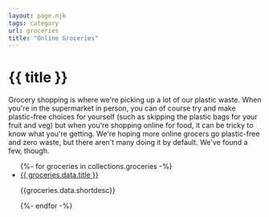 ```yaml
---
layout: page.njk
tags: category
url: groceries
title: "Online Groceries"
---
```



# {{ title }}

<p>Grocery shopping is where we're picking up a lot of our plastic waste. When you're in the supermarket in person, you can of course try and make plastic-free choices for yourself (such as skipping the plastic bags for your fruit and veg) but when you're shopping online for food, it can be tricky to know what you're getting. We're hoping more online grocers go plastic-free and zero waste, but there aren't many doing it by default. We've found a few, though.</p>
<ul class="listings">
{%- for groceries in collections.groceries -%}
  <li><a href="{{ groceries.data.url }}">{{ groceries.data.title }}</a>
  	<p>{{groceries.data.shortdesc}}</p></li>
{%- endfor -%}
</ul>
